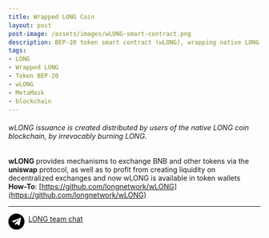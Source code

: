 ```yaml
---
title: Wrapped LONG Coin
layout: post
post-image: /assets/images/wLONG-smart-contract.png
description: BEP-20 token smart contract (wLONG), wrapping native LONG coin blockchain
tags:
- LONG
- Wrapped LONG
- Token BEP-20
- wLONG
- MetaMask
- blockchain
---
```


###### wLONG issuance is created distributed by users of the native LONG coin blockchain, by irrevocably burning LONG. 

**wLONG** provides mechanisms to exchange BNB and other tokens via the **uniswap** protocol, as well as 
to profit from creating liquidity on decentralized exchanges and now wLONG is available in token wallets
<br>
**How-To**: [https://github.com/longnetwork/wLONG](https://github.com/longnetwork/wLONG)

---
<img src="/assets/images/telegram32x32.png" align="middle">&nbsp;&nbsp;[LONG team chat](http://t.me/longteam)
